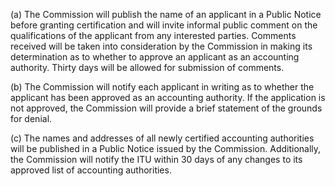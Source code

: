(a) The Commission will publish the name of an applicant in a Public Notice before granting certification and will invite informal public comment on the qualifications of the applicant from any interested parties. Comments received will be taken into consideration by the Commission in making its determination as to whether to approve an applicant as an accounting authority. Thirty days will be allowed for submission of comments.

(b) The Commission will notify each applicant in writing as to whether the applicant has been approved as an accounting authority. If the application is not approved, the Commission will provide a brief statement of the grounds for denial.

(c) The names and addresses of all newly certified accounting authorities will be published in a Public Notice issued by the Commission. Additionally, the Commission will notify the ITU within 30 days of any changes to its approved list of accounting authorities.

